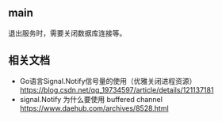 ## main

退出服务时，需要关闭数据库连接等。

## 相关文档

- Go语言Signal.Notify信号量的使用（优雅关闭进程资源）https://blog.csdn.net/qq_19734597/article/details/121137181 
-  signal.Notify 为什么要使用 buffered channel  https://www.daehub.com/archives/8528.html 